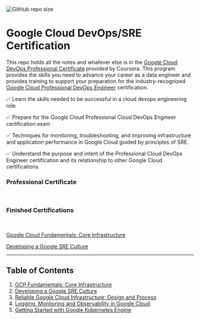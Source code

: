 ![GitHub repo size](https://img.shields.io/github/repo-size/justisGipson/google_devops_cert)
<!-- ![GitHub language count](https://img.shields.io/github/languages/count/justisGipson/google_devops_cert) -->

# Google Cloud DevOps/SRE Certification

This repo holds all the notes and whatever else is in the [Google Cloud DevOps Professional Certificate](https://www.coursera.org/professional-certificates/sre-devops-engineer-google-cloud) provided by Coursera. This program provides the skills you need to advance your career as a data engineer and provides training to support your preparation for the industry-recognized [Google Cloud Professional DevOps Engineer](https://cloud.google.com/certification/cloud-devops-engineer?utm_source=coursera&utm_medium=referral&utm_content=coursera-prof-cert-cgc-devops-eng) certification.

✅ Learn the skills needed to be successful in a cloud devops engineering role

✅ Prepare for the Google Cloud Professional Cloud DevOps Engineer certification exam

✅ Techniques for monitoring, troubleshooting, and improving infrastructure and application performance in Google Cloud guided by principles of SRE.

✅ Understand the purpose and intent of the Professional Cloud DevOps Engineer certification and its relationship to other Google Cloud certifications

### Professional Certificate
<br>

### Finished Certifications
<br>

[Google Cloud Fundamentals: Core Infrastructure](https://coursera.org/share/d6201f4435546a634dce667a65a0ca80)

[Developing a Google SRE Culture](https://coursera.org/share/2f98aca2089140425349b6b07d88d5d8)

<hr>

## Table of Contents

1. [GCP Fundamentals: Core Infrastructure](https://github.com/justisGipson/google_devops_cert/tree/main/GCP_fundamentals_core_infrastructure)
2. [Developing a Google SRE Culture](https://github.com/justisGipson/google_devops_cert/tree/main/developing_google_sre_culture)
3. [Reliable Google Cloud Infrastructure: Design and Process](https://github.com/justisGipson/google_devops_cert/tree/main/reliable_gcp_infrastructure_design_and_process)
4. [Logging, Monitoring and Observability in Google Cloud]()
5. [Getting Started with Google Kubernetes Engine]()


